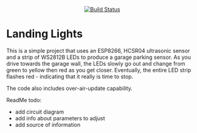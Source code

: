 <p align=center>
<a href="https://travis-ci.org/jamesbattersby/esp8266-landing-lights"><img src="https://travis-ci.org/jamesbattersby/esp8266-landing-lights.svg?branch=master" alt="Build Status"></a>
</p>

# Landing Lights

This is a simple project that uses an ESP8266, HCSR04 ultrasonic sensor and a strip of WS2812B LEDs to produce a garage parking sensor.  As you
drive towards the garage wall, the LEDs slowly go out and change from green to yellow then red as you get closer.  Eventually, the entire LED
strip flashes red - indicating that it really is time to stop.

The code also includes over-air-update capability.

ReadMe todo:
- add circuit diagram
- add info about parameters to adjust
- add source of information

